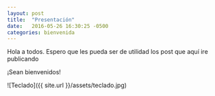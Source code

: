 ```yaml
---
layout: post
title:  "Presentación"
date:   2016-05-26 16:30:25 -0500
categories: bienvenida 
---
```

Hola a todos. Espero que les pueda ser de utilidad los post que aquí ire publicando

¡Sean bienvenidos!

![Teclado]({{ site.url }}/assets/teclado.jpg)
